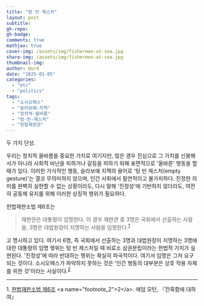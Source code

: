 ```yaml
---
title: "텅 빈 제스처"
layout: post
subtitle:
gh-repo:
gh-badge:
comments: true
mathjax: true
cover-img: /assets/img/fishermen-at-sea.jpg
share-img: /assets/img/fishermen-at-sea.jpg
thumbnail-img:
author: Hurd
date: "2025-01-05"
categories: 
  - "etc"
  - "politics"
tags: 
  - "소시오패스"
  - "슬라보예-지젝"
  - "정치적-올바름"
  - "텅-빈-제스처"
  - "헌법재판관"
---
```


두 가지 단상.

우리는 정치적 올바름을 중요한 가치로 여기지만, 많은 경우 진심으로 그 가치를 신봉해서가 아니라 사회적 비난을 피하거나 갈등을 피하기 위해 표면적으로 '올바른' 행동을 할 때가 있다. 이러한 가식적인 행동, 슬라보예 지젝의 용어로 '텅 빈 제스처(empty gesture)'는 결코 무의미하지 않으며, 인간 사회에서 필연적이고 불가피하다. 진정한 의미를 완벽히 실현할 수 없는 상황이라도, 다시 말해 '진정성'에 기반하지 않더라도, 여전히 공동체 유지를 위해 이러한 상징적 행위가 필요하다.

헌법재판소법 제6조는

> 재판관은 대통령이 임명한다. 이 경우 재판관 중 3명은 국회에서 선출하는 사람을, 3명은 대법원장이 지명하는 사람을 임명한다.<sup>[1](#footnote_1)</sup>

고 명시하고 있다. 여기서 6명, 즉 국회에서 선출하는 3명과 대법원장이 지명하는 3명에 대한 대통령의 임명 행위는 텅 빈 제스처일 때 비로소 삼권분립이라는 헌법적 가치가 실현된다. '진정성'에 따라 반대하는 행위는 확실히 파국적이다. 여기서 임명은 그저 요구되는 것이다. 소시오패스가 파악하지 못하는 것은 '인간 행동의 대부분은 상호 작용 자체를 위한 것'이라는 사실이다.<sup>[2](#footnote_2)</sup>

---
<a name="footnote_1">1</a>. [헌법재판소법 제6조](https://www.law.go.kr/법령/헌법재판소법/\(20220203,18836,20220203\)/제6조)   
<a name="footnote_2">2</a>. 애덤 모턴, 『잔혹함에 대하여』
